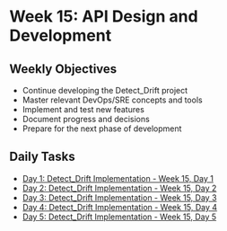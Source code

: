 # Week 15: API Design and Development

## Weekly Objectives

- Continue developing the Detect_Drift project
- Master relevant DevOps/SRE concepts and tools
- Implement and test new features
- Document progress and decisions
- Prepare for the next phase of development

## Daily Tasks

- [Day 1: Detect_Drift Implementation - Week 15, Day 1](day-1.md)
- [Day 2: Detect_Drift Implementation - Week 15, Day 2](day-2.md)
- [Day 3: Detect_Drift Implementation - Week 15, Day 3](day-3.md)
- [Day 4: Detect_Drift Implementation - Week 15, Day 4](day-4.md)
- [Day 5: Detect_Drift Implementation - Week 15, Day 5](day-5.md)
